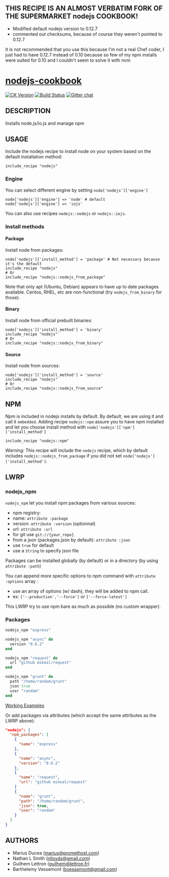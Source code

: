 ## THIS RECIPE IS AN ALMOST VERBATIM FORK OF THE SUPERMARKET nodejs COOKBOOK!
  * Modified default nodejs version to 0.12.7
  * commented out checksums, because of course they weren't pointed to 0.12.7

It is not recommended that you use this because I'm not a real Chef coder, I just had to have 0.12.7 instead of 0.10 because so few of my npm installs were suited for 0.10 and I couldn't seem to solve it with nvm

# [nodejs-cookbook](https://github.com/redguide/nodejs)
[![CK Version](http://img.shields.io/cookbook/v/nodejs.svg)](https://supermarket.getchef.com/cookbooks/nodejs) [![Build Status](https://img.shields.io/travis/redguide/nodejs.svg)](https://travis-ci.org/redguide/nodejs)
[![Gitter chat](https://badges.gitter.im/redguide/nodejs.png)](https://gitter.im/redguide/nodejs)

## DESCRIPTION

Installs node.js/io.js and manage npm

## USAGE

Include the nodejs recipe to install node on your system based on the default installation method:
```chef
include_recipe "nodejs"
```

### Engine

You can select different engine by setting `node['nodejs']['engine']`
```
node['nodejs']['engine'] => 'node' # default
node['nodejs']['engine'] => 'iojs'
```

You can also use recipes `nodejs::nodejs` or `nodejs::iojs`.

### Install methods

#### Package

Install node from packages:

```chef
node['nodejs']['install_method'] = 'package' # Not necessary because it's the default
include_recipe "nodejs"
# Or
include_recipe "nodejs::nodejs_from_package"
```
Note that only apt (Ubuntu, Debian) appears to have up to date packages available. 
Centos, RHEL, etc are non-functional (try `nodejs_from_binary` for those).

#### Binary

Install node from official prebuilt binaries:
```chef
node['nodejs']['install_method'] = 'binary'
include_recipe "nodejs"
# Or
include_recipe "nodejs::nodejs_from_binary"
```

#### Source

Install node from sources:
```chef
node['nodejs']['install_method'] = 'source'
include_recipe "nodejs"
# Or
include_recipe "nodejs::nodejs_from_source"
```

## NPM

Npm is included in nodejs installs by default.
By default, we are using it and call it `embedded`.
Adding recipe `nodejs::npm` assure you to have npm installed and let you choose install method with `node['nodejs']['npm']['install_method']`
```chef
include_recipe "nodejs::npm"
```
_Warning:_ This recipe will include the `nodejs` recipe, which by default includes `nodejs::nodejs_from_package` if you did not set `node['nodejs']['install_method']`.

## LWRP

### nodejs_npm

`nodejs_npm` let you install npm packages from various sources:
* npm registry:
 * name: `attribute :package`
 * version: `attribute :version` (optionnal)
* url: `attribute :url`
 * for git use `git://{your_repo}`
* from a json (packages.json by default): `attribute :json`
 * use `true` for default
 * use a `String` to specify json file
 
Packages can be installed globally (by default) or in a directory (by using `attribute :path`)

You can append more specific options to npm command with `attribute :options` array :  
 * use an array of options (w/ dash), they will be added to npm call.
 * ex: `['--production','--force']` or `['--force-latest']`
 
This LWRP try to use npm bare as much as possible (no custom wrapper).

### Packages

```ruby
nodejs_npm "express"

nodejs_npm "async" do
  version "0.6.2"
end

nodejs_npm "request" do
  url "github mikeal/request"
end

nodejs_npm "grunt" do
  path "/home/random/grunt"
  json true
  user "random"
end
```
[Working Examples](test/cookbooks/nodejs_test/recipes/npm.rb)

Or add packages via attributes (which accept the same attributes as the LWRP above):

```json
"nodejs": {
  "npm_packages": [
    {
      "name": "express"
    },
    {
      "name": "async",
      "version": "0.6.2"
    },
    {
      "name": "request",
      "url": "github mikeal/request"
    }
    {
      "name": "grunt",
      "path": "/home/random/grunt",
      "json": true,
      "user": "random"
    }
  ]
}
```

## AUTHORS

* Marius Ducea (marius@promethost.com)
* Nathan L Smith (nlloyds@gmail.com)
* Guilhem Lettron (guilhem@lettron.fr)
* Barthelemy Vessemont (bvessemont@gmail.com)
